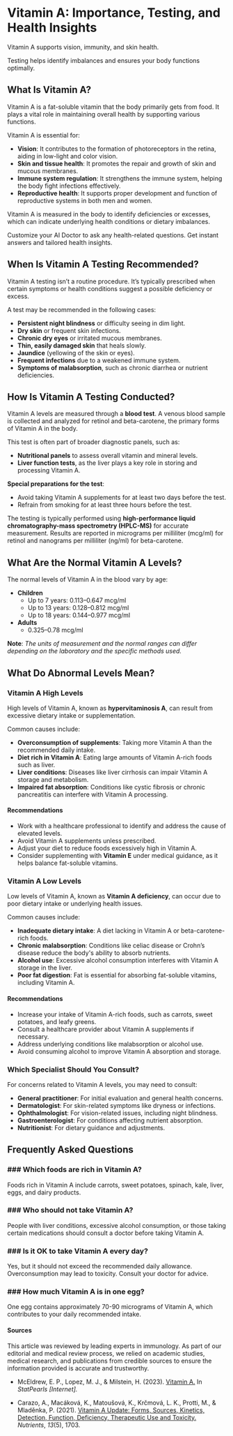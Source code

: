 # Vitamin A: Importance, Testing, and Health Insights

Vitamin A supports vision, immunity, and skin health.

Testing helps identify imbalances and ensures your body functions optimally.

## What Is Vitamin A?

Vitamin A is a fat-soluble vitamin that the body primarily gets from food. It plays a vital role in maintaining overall health by supporting various functions.

Vitamin A is essential for:

- **Vision**: It contributes to the formation of photoreceptors in the retina, aiding in low-light and color vision.
- **Skin and tissue health**: It promotes the repair and growth of skin and mucous membranes.
- **Immune system regulation**: It strengthens the immune system, helping the body fight infections effectively.
- **Reproductive health**: It supports proper development and function of reproductive systems in both men and women.

Vitamin A is measured in the body to identify deficiencies or excesses, which can indicate underlying health conditions or dietary imbalances.

Customize your AI Doctor to ask any health-related questions. Get instant answers and tailored health insights.

## When Is Vitamin A Testing Recommended?

Vitamin A testing isn’t a routine procedure. It’s typically prescribed when certain symptoms or health conditions suggest a possible deficiency or excess.

A test may be recommended in the following cases:

- **Persistent night blindness** or difficulty seeing in dim light.
- **Dry skin** or frequent skin infections.
- **Chronic dry eyes** or irritated mucous membranes.
- **Thin, easily damaged skin** that heals slowly.
- **Jaundice** (yellowing of the skin or eyes).
- **Frequent infections** due to a weakened immune system.
- **Symptoms of malabsorption**, such as chronic diarrhea or nutrient deficiencies.

## How Is Vitamin A Testing Conducted?

Vitamin A levels are measured through a **blood test**. A venous blood sample is collected and analyzed for retinol and beta-carotene, the primary forms of Vitamin A in the body.

This test is often part of broader diagnostic panels, such as:

- **Nutritional panels** to assess overall vitamin and mineral levels.
- **Liver function tests**, as the liver plays a key role in storing and processing Vitamin A.

**Special preparations for the test**:

- Avoid taking Vitamin A supplements for at least two days before the test.
- Refrain from smoking for at least three hours before the test.

The testing is typically performed using **high-performance liquid chromatography-mass spectrometry (HPLC-MS)** for accurate measurement. Results are reported in micrograms per milliliter (mcg/ml) for retinol and nanograms per milliliter (ng/ml) for beta-carotene.

## What Are the Normal Vitamin A Levels?

The normal levels of Vitamin A in the blood vary by age:

- **Children**
  - Up to 7 years: 0.113–0.647 mcg/ml
  - Up to 13 years: 0.128–0.812 mcg/ml
  - Up to 18 years: 0.144–0.977 mcg/ml
- **Adults**
  - 0.325–0.78 mcg/ml

**Note**: _The units of measurement and the normal ranges can differ depending on the laboratory and the specific methods used._

## What Do Abnormal Levels Mean?

### Vitamin A High Levels

High levels of Vitamin A, known as **hypervitaminosis A**, can result from excessive dietary intake or supplementation.

Common causes include:

- **Overconsumption of supplements**: Taking more Vitamin A than the recommended daily intake.
- **Diet rich in Vitamin A**: Eating large amounts of Vitamin A-rich foods such as liver.
- **Liver conditions**: Diseases like liver cirrhosis can impair Vitamin A storage and metabolism.
- **Impaired fat absorption**: Conditions like cystic fibrosis or chronic pancreatitis can interfere with Vitamin A processing.

#### Recommendations

- Work with a healthcare professional to identify and address the cause of elevated levels.
- Avoid Vitamin A supplements unless prescribed.
- Adjust your diet to reduce foods excessively high in Vitamin A.
- Consider supplementing with **Vitamin E** under medical guidance, as it helps balance fat-soluble vitamins.

### Vitamin A Low Levels

Low levels of Vitamin A, known as **Vitamin A deficiency**, can occur due to poor dietary intake or underlying health issues.

Common causes include:

- **Inadequate dietary intake**: A diet lacking in Vitamin A or beta-carotene-rich foods.
- **Chronic malabsorption**: Conditions like celiac disease or Crohn’s disease reduce the body's ability to absorb nutrients.
- **Alcohol use**: Excessive alcohol consumption interferes with Vitamin A storage in the liver.
- **Poor fat digestion**: Fat is essential for absorbing fat-soluble vitamins, including Vitamin A.

#### Recommendations

- Increase your intake of Vitamin A-rich foods, such as carrots, sweet potatoes, and leafy greens.
- Consult a healthcare provider about Vitamin A supplements if necessary.
- Address underlying conditions like malabsorption or alcohol use.
- Avoid consuming alcohol to improve Vitamin A absorption and storage.

### Which Specialist Should You Consult?

For concerns related to Vitamin A levels, you may need to consult:

- **General practitioner**: For initial evaluation and general health concerns.
- **Dermatologist**: For skin-related symptoms like dryness or infections.
- **Ophthalmologist**: For vision-related issues, including night blindness.
- **Gastroenterologist**: For conditions affecting nutrient absorption.
- **Nutritionist**: For dietary guidance and adjustments.

## Frequently Asked Questions

### \#\#\# Which foods are rich in Vitamin A?

Foods rich in Vitamin A include carrots, sweet potatoes, spinach, kale, liver, eggs, and dairy products.

### \#\#\# Who should not take Vitamin A?

People with liver conditions, excessive alcohol consumption, or those taking certain medications should consult a doctor before taking Vitamin A.

### \#\#\# Is it OK to take Vitamin A every day?

Yes, but it should not exceed the recommended daily allowance. Overconsumption may lead to toxicity. Consult your doctor for advice.

### \#\#\# How much Vitamin A is in one egg?

One egg contains approximately 70-90 micrograms of Vitamin A, which contributes to your daily recommended intake.

 #### Sources

This article was reviewed by leading experts in immunology. As part of our editorial and medical review process, we relied on academic studies, medical research, and publications from credible sources to ensure the information provided is accurate and trustworthy.

- McEldrew, E. P., Lopez, M. J., & Milstein, H. (2023). [Vitamin A.](https://www.ncbi.nlm.nih.gov/books/NBK482362/#:~:text=Vitamin%20A%20is%20obtained%20through,from%20colorful%20fruits%20and%20vegetables.) In _StatPearls \[Internet\]._

- Carazo, A., Macáková, K., Matoušová, K., Krčmová, L. K., Protti, M., & Mladěnka, P. (2021). [Vitamin A Update: Forms, Sources, Kinetics, Detection, Function, Deficiency, Therapeutic Use and Toxicity.](https://pmc.ncbi.nlm.nih.gov/articles/PMC8157347/) _Nutrients_, _13_(5), 1703.